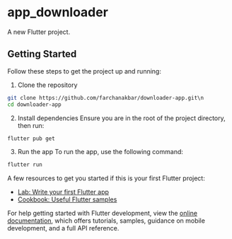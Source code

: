 # app_downloader

A new Flutter project.

## Getting Started

Follow these steps to get the project up and running:

1. Clone the repository
```bash
git clone https://github.com/farchanakbar/downloader-app.git\n
cd downloader-app
```
2. Install dependencies
Ensure you are in the root of the project directory, then run:
``` bash 
flutter pub get
```
3. Run the app
To run the app, use the following command:
``` bash
flutter run

```
A few resources to get you started if this is your first Flutter project:

- [Lab: Write your first Flutter app](https://docs.flutter.dev/get-started/codelab)
- [Cookbook: Useful Flutter samples](https://docs.flutter.dev/cookbook)

For help getting started with Flutter development, view the
[online documentation](https://docs.flutter.dev/), which offers tutorials,
samples, guidance on mobile development, and a full API reference.
